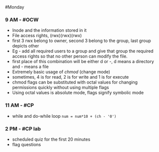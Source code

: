 #Monday 
### 9 AM - #OCW 
- Inode and the information stored in it
- File access rights, (rwx)(rwx)(rwx)
- first 3 rwx belong to owner, second 3 belong to the group, last group depicts other
- Eg - add all required users to a group and give that group the required access rights so that no other person can modify the file.
- first place of this combination will be either d or -, d means a directory and - means a file
- Extremely basic usage of *chmod* (change mode)
- sometimes, 4 is for read, 2 is for write and 1 is for execute
- chmod flags can be substituted with octal values for changing permissions quickly without using multiple flags
- Using octal values is absolute mode, flags signify symbolic mode

### 11 AM - #CP 
- while and do-while loop
 `num = num*10 + (ch - '0')`
 
 ### 2 PM - #CP lab
 - scheduled quiz for the first 20 minutes
 - flag questions